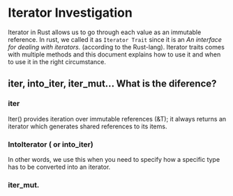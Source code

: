 # Iterator Investigation
Iterator in Rust allows us to go through each value as an immutable reference. In rust, we called it as `Iterator Trait` since it is an *An interface for dealing with iterators.* (according to the Rust-lang).
Iterator traits comes with multiple methods and this document explains how to use it and when to use it in the right circumstance. 

## iter, into_iter, iter_mut... What is the diference? 

### iter
Iter() provides iteration over immutable references (&T); it always returns an iterator which generates shared references to its items.

### IntoIterator ( or into_iter)
In other words, we use this when you need to specify how a specific type has to be converted into an iterator. 


### iter_mut.